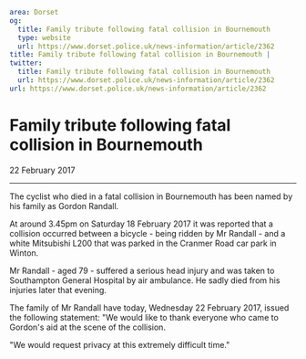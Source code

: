 ```yaml
area: Dorset
og:
  title: Family tribute following fatal collision in Bournemouth
  type: website
  url: https://www.dorset.police.uk/news-information/article/2362
title: Family tribute following fatal collision in Bournemouth |
twitter:
  title: Family tribute following fatal collision in Bournemouth
  url: https://www.dorset.police.uk/news-information/article/2362
url: https://www.dorset.police.uk/news-information/article/2362
```

# Family tribute following fatal collision in Bournemouth

22 February 2017

* * *

The cyclist who died in a fatal collision in Bournemouth has been named by his family as Gordon Randall.

At around 3.45pm on Saturday 18 February 2017 it was reported that a collision occurred between a bicycle - being ridden by Mr Randall - and a white Mitsubishi L200 that was parked in the Cranmer Road car park in Winton.

Mr Randall - aged 79 - suffered a serious head injury and was taken to Southampton General Hospital by air ambulance. He sadly died from his injuries later that evening.

The family of Mr Randall have today, Wednesday 22 February 2017, issued the following statement: "We would like to thank everyone who came to Gordon's aid at the scene of the collision.

"We would request privacy at this extremely difficult time."
